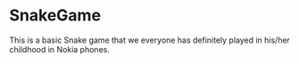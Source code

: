 # SnakeGame
This is a basic Snake game that we everyone has definitely played in his/her childhood in Nokia phones.
